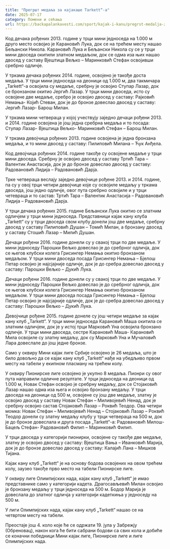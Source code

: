 ```yaml
---
title: "Прегршт медаља за кајакаше Tarkett“-a"
date: 2025-07-17
category: Помени и сећања
url: https://backapalankavesti.com/sport/kajak-i-kanu/pregrst-medalja-za-kajakase-tarkett-a/
---
```


Код дечака рођених 2013. године у трци мини једноседа на 1.000 м друго место освојио је Карановић Лука, док се на трећем месту нашао Бељански Никола. Карановић Лука и Бељански Никола су се у трци мини двоседа окитили златном медаљом, док се одма иза њих нашао двосед у саставу Вјештица Вељко – Маринковић Стефан освојивши сребрно одличје.

У тркама дечака рођених 2014. године, освојено је такође доста медаља. У трци мини једноседа на деоници од 1.000 м, два такмичара „Tarkett“-а освојила су медаље, сребрну је освојио Ступар Лазар, док се бронзаном окитио Јергић Лазар. У трци мини двоседа, исто су освојене две медаље, сребро је освојио двосед у саставу: Рајковић
Немања- Којић Стеван, док је до бронзе довеслао двосед у саставу: Јергић Лазар- Барош Милан.

У тркама мини четвераца у којој учествују заједно дечаци рођени 2013. и 2014. године освојена је још једна сребрна медаља и то посада: Ступар Лазар- Вјештица Вељко- Маринковић Стефан – Барош Милан.

У тркама девојчица рођених 2013. године освојена је једна бронзана медаља, и то мини двосед у саставу: Пилиповић Милана – Ћук Анђела.

Код девојчица рођених 2014. године такође су освојене медаље у трци мини двоседа. Сребрну је освојио двосед у саставу Тртић Тара – Валентик Анастасија, док је до бронзе довеслао двосед у саставу: Радовановић Лидија – Радовановић Дарја.

Трке четвераца веслају заједно девојчице рођене 2013. и 2014. године, па су у овој трци четири девојчице које су освојиле медаљу у тркама двоседа, још једно одличје, овог пута сребрно освојиле и у трци четевраца и то састав: Тртић Тара – Валентик Анастасија – Радовановић Лидија – Радовановић Дарја.

У трци дечака рођених 2015. године Бељански Лука окитио се златним одличјем у трци мини једноседа. Представници кајак кану клуба „Tarkett“ су у трци двоседа свом клубу донели још две медаље, сребрну двосед у саставу Пилиповић Душан – Томић Милан, а бронзану двосед у саставу Стошић Лазар – Милић Душан.

Дечаци рођени 2016. године донели су у свакој трци по две медаље. У мини једноседу Парошки Вељко довеслао је до сребрног одличја, док се његов клубски колега Грисингер Немања окитио бронзаном медаљом. У трци мини двоседа посада Грисингер Немања – Бјелош Петар освојио је најсјајније одличје, док је до сребра довеслао двосед у саставу: Парошки Вељко – Дукић Лука.

Дечаци рођени 2016. године донели су у свакој трци по две медаље. У мини једноседу Парошки Вељко довеслао је до сребрног одличја, док се његов клубски колега Грисингер Немања окитио бронзаном медаљом. У трци мини двоседа посада Грисингер Немања – Бјелош Петар освојио је најсјајније одличје, док је до сребра довеслао двосед у саставу: Парошки Вељко – Дукић Лука.

Девојчице рођене 2015. године донеле су још четири медаље за кајак кану клуб „Tarkett“. У трци мини једноседа Карановић Маша окитила се златним одличјем, док је у истој трци Марковић Уна освојила бронзано одличје. У трци мини двоседа, сестре Карановић Маша- Карановић Мила освојиле су златну медаљу, док су Марковић Уна и Мучаловић Лара довеслале до још једне бронзе.

Само у оквиру Мини кајак лиге Србије освојено је 26 медаља, што је било довољно да се кајак кану клуб „Tarkett“ нађе на убедљиво првом месту на табели у екипном пласману на трећем колу.

У оквиру Пионирске лиге освојено је укупно 8 медаља. Пионри су овог пута направили одличне резултате. У трци једноседа на деоници од 1.000 м, Новак Стефан освојио је сребрну медаљу, док се Стојаковић Лазар нашао одма иза њега и освојио бронзану медаљу. У трци двоседа на деоници од 500 м, освојене су још две медаље, златну је освојио двосед у саставу Новак Стефан – Миливојевић Ненад, док је сребрну
освојио састав Стојаковић Лазар – Роквић Теодор. Ова четири момка: Новак Стефан – Миливојевић Ненад – Стојаковић Лазар – Роквић Теодор донели су златну медаљу клубу у трци четвераца на 500 м, док је до бронзе довеслала и друга посада „Tarkett“-а: Радовановић Милош- Бацељ Стефан- Радовановић Филип – Маринковић Филип.

У трци двоседа у категорији пионирки, освојене су такође две медаље, златну је освојио двосед у саставу: Вјештица Вања – Иванковић Марија, док је до бронзе довеслао двосед у саставу: Калајић Лана – Мишков Тијана.

Кајак кану клуб „Tarkett“ је на основу бодова освојених на овом трећем колу, заузео такође прво место на табели Пионирске лиге.

У оквиру лиге Олимпијских нада, кајак кану клуб „Tarkett“ је имао представнике само у категорији кадета. Драгосављевић Милан освојио је бронзану медаљу у трци једноседа на 500 м. Бодор Марија је довеслала до златног одличја у категорији кадеткиња у једноседу на 500 м.

У лиги Олимпијских нада, кајак кану клуб „Tarkett“ нашао се на четвртом месту на табели.

Преостаје још 4. коло које ће се одржати 19. јула у Забрежју (Обреновац), након кога ће бити сабрани бодови са свих кола и добиће се коначни победници Мини кајак лиге, Пионирске лиге и лиге Олимпијских нада.
